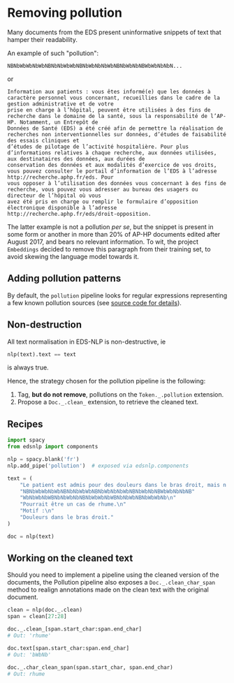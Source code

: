 # Removing pollution

Many documents from the EDS present uninformative snippets of text that hamper their readability.

An example of such "pollution":
```
NBNbWbWbNbWbNBNbNbWbWbNBNbWbNbNbWbNBNbWbNbNBWbWbNbNbN...
```

or

```
Information aux patients : vous êtes informé(e) que les données à caractère personnel vous concernant, recueillies dans le cadre de la gestion administrative et de votre
prise en charge à l’hôpital, peuvent être utilisées à des fins de recherche dans le domaine de la santé, sous la responsabilité de l’AP-HP. Notamment, un Entrepôt de
Données de Santé (EDS) a été créé afin de permettre la réalisation de recherches non interventionnelles sur données, d’études de faisabilité des essais cliniques et
d’études de pilotage de l’activité hospitalière. Pour plus d’informations relatives à chaque recherche, aux données utilisées, aux destinataires des données, aux durées de
conservation des données et aux modalités d’exercice de vos droits, vous pouvez consulter le portail d’information de l’EDS à l’adresse http://recherche.aphp.fr/eds. Pour
vous opposer à l’utilisation des données vous concernant à des fins de recherche, vous pouvez vous adresser au bureau des usagers ou directeur de l’hôpital où vous
avez été pris en charge ou remplir le formulaire d’opposition électronique disponible à l’adresse http://recherche.aphp.fr/eds/droit-opposition.
```

The latter example is not a pollution *per se*, but the snippet is present in some form or another in more than 20% of AP-HP documents edited after August 2017, and bears no relevant information. To wit, the project `Embeddings` decided to remove this paragraph from their training set, to avoid skewing the language model towards it.


## Adding pollution patterns

By default, the `pollution` pipeline looks for regular expressions representing a few known pollution sources (see [source code for details](https://gitlab.eds.aphp.fr/equipedatascience/nlptools/-/blob/master/nlptools/rules/pollution/terms.py)).


## Non-destruction

All text normalisation in EDS-NLP is non-destructive, ie

```python
nlp(text).text == text
```

is always true.

Hence, the strategy chosen for the pollution pipeline is the following:
1. Tag, **but do not remove**, pollutions on the `Token._.pollution` extension.
2. Propose a `Doc._.clean_` extension, to retrieve the cleaned text.


## Recipes

```python
import spacy
from edsnlp import components

nlp = spacy.blank('fr')
nlp.add_pipe('pollution')  # exposed via edsnlp.components

text = (
    "Le patient est admis pour des douleurs dans le bras droit, mais n'a pas de problème de locomotion. "
    "NBNbWbWbNbWbNBNbNbWbWbNBNbWbNbNbWbNBNbWbNbNBWbWbNbNbNB"
    "WbNbWbNbWBNbNbWbNbNBNbWbWbNbWBNbNbWbNBNbWbWbNb\n"
    "Pourrait être un cas de rhume.\n"
    "Motif :\n"
    "Douleurs dans le bras droit."
)

doc = nlp(text)
```


## Working on the cleaned text

Should you need to implement a pipeline using the cleaned version of the documents, the Pollution pipeline also exposes a `Doc._.clean_char_span` method to realign annotations made on the clean text with the original document.

```python
clean = nlp(doc._.clean)
span = clean[27:28]

doc._.clean_[span.start_char:span.end_char]
# Out: 'rhume'

doc.text[span.start_char:span.end_char]
# Out: 'bWbNb'

doc._.char_clean_span(span.start_char, span.end_char)
# Out: rhume
```

